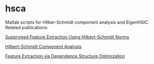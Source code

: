 # hsca

Matlab scripts for Hilber-Schmidt component analysis and EigenHSIC.
Related publications:

[Supervised Feature Extraction Using Hilbert-Schmidt Norms](http://link.springer.com/chapter/10.1007/978-3-642-04394-9_4#page-1)

[Hilbert-Schmidt Component Analysis](https://www.mii.lt/LMR/A/2016/57A02.pdf)

[Feature Extraction via Dependence Structure Optimization](http://gs.elaba.lt/object/elaba:1950533/1950533.pdf)




